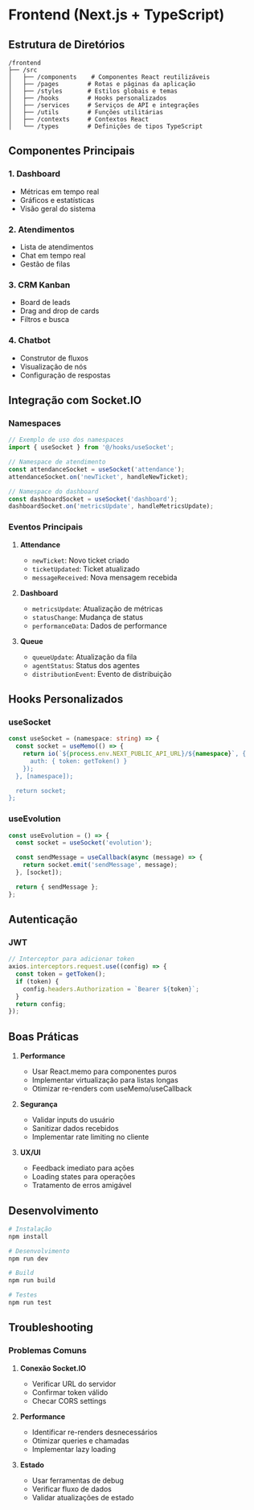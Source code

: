 # Frontend (Next.js + TypeScript)

## Estrutura de Diretórios

```
/frontend
├── /src
│   ├── /components    # Componentes React reutilizáveis
│   ├── /pages        # Rotas e páginas da aplicação
│   ├── /styles       # Estilos globais e temas
│   ├── /hooks        # Hooks personalizados
│   ├── /services     # Serviços de API e integrações
│   ├── /utils        # Funções utilitárias
│   ├── /contexts     # Contextos React
│   └── /types        # Definições de tipos TypeScript
```

## Componentes Principais

### 1. Dashboard
- Métricas em tempo real
- Gráficos e estatísticas
- Visão geral do sistema

### 2. Atendimentos
- Lista de atendimentos
- Chat em tempo real
- Gestão de filas

### 3. CRM Kanban
- Board de leads
- Drag and drop de cards
- Filtros e busca

### 4. Chatbot
- Construtor de fluxos
- Visualização de nós
- Configuração de respostas

## Integração com Socket.IO

### Namespaces
```typescript
// Exemplo de uso dos namespaces
import { useSocket } from '@/hooks/useSocket';

// Namespace de atendimento
const attendanceSocket = useSocket('attendance');
attendanceSocket.on('newTicket', handleNewTicket);

// Namespace do dashboard
const dashboardSocket = useSocket('dashboard');
dashboardSocket.on('metricsUpdate', handleMetricsUpdate);
```

### Eventos Principais

1. **Attendance**
   - `newTicket`: Novo ticket criado
   - `ticketUpdated`: Ticket atualizado
   - `messageReceived`: Nova mensagem recebida

2. **Dashboard**
   - `metricsUpdate`: Atualização de métricas
   - `statusChange`: Mudança de status
   - `performanceData`: Dados de performance

3. **Queue**
   - `queueUpdate`: Atualização da fila
   - `agentStatus`: Status dos agentes
   - `distributionEvent`: Evento de distribuição

## Hooks Personalizados

### useSocket
```typescript
const useSocket = (namespace: string) => {
  const socket = useMemo(() => {
    return io(`${process.env.NEXT_PUBLIC_API_URL}/${namespace}`, {
      auth: { token: getToken() }
    });
  }, [namespace]);

  return socket;
};
```

### useEvolution
```typescript
const useEvolution = () => {
  const socket = useSocket('evolution');

  const sendMessage = useCallback(async (message) => {
    return socket.emit('sendMessage', message);
  }, [socket]);

  return { sendMessage };
};
```

## Autenticação

### JWT
```typescript
// Interceptor para adicionar token
axios.interceptors.request.use((config) => {
  const token = getToken();
  if (token) {
    config.headers.Authorization = `Bearer ${token}`;
  }
  return config;
});
```

## Boas Práticas

1. **Performance**
   - Usar React.memo para componentes puros
   - Implementar virtualização para listas longas
   - Otimizar re-renders com useMemo/useCallback

2. **Segurança**
   - Validar inputs do usuário
   - Sanitizar dados recebidos
   - Implementar rate limiting no cliente

3. **UX/UI**
   - Feedback imediato para ações
   - Loading states para operações
   - Tratamento de erros amigável

## Desenvolvimento

```bash
# Instalação
npm install

# Desenvolvimento
npm run dev

# Build
npm run build

# Testes
npm run test
```

## Troubleshooting

### Problemas Comuns
1. **Conexão Socket.IO**
   - Verificar URL do servidor
   - Confirmar token válido
   - Checar CORS settings

2. **Performance**
   - Identificar re-renders desnecessários
   - Otimizar queries e chamadas
   - Implementar lazy loading

3. **Estado**
   - Usar ferramentas de debug
   - Verificar fluxo de dados
   - Validar atualizações de estado
